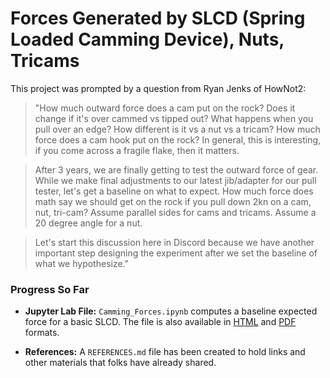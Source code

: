 # Forces Generated by SLCD (Spring Loaded Camming Device), Nuts, Tricams

This project was prompted by a question from Ryan Jenks of HowNot2:

> "How much outward force does a cam put on the rock? Does it change if it's over cammed vs tipped out? What happens when you pull over an edge? How different is it vs a nut vs a tricam? How much force does a cam hook put on the rock? In general, this is interesting, if you come across a fragile flake, then it matters.

> After 3 years, we are finally getting to test the outward force of gear. While we make final adjustments to our latest jib/adapter for our pull tester, let's get a baseline on what to expect. How much force does math say we should get on the rock if you pull down 2kn on a cam, nut, tri-cam? Assume parallel sides for cams and tricams. Assume a 20 degree angle for a nut.

> Let's start this discussion here in Discord because we have another important step designing the experiment after we set the baseline of what we hypothesize."

### Progress So Far

- **Jupyter Lab File:** `Camming_Forces.ipynb` computes a baseline expected force for a basic SLCD. The file is also available in [HTML](./Camming_Forces.html) and [PDF](./Camming_Forces.pdf) formats.

- **References:** A `REFERENCES.md` file has been created to hold links and other materials that folks have already shared.